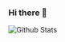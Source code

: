 ### Hi there 👋

![Github Stats](https://github-readme-stats.vercel.app/api?username=unhumbleben&show_icons=true)
